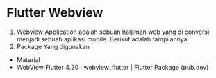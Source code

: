 # Flutter Webview
1.	Webview Application adalah sebuah halaman web yang di conversi menjadi sebuah aplikasi mobile. Berikut adalah tampilannya  
2. Package Yang digunakan :
-	Material
-	WebView Flutter 4.20  : webview_flutter | Flutter Package (pub.dev)
